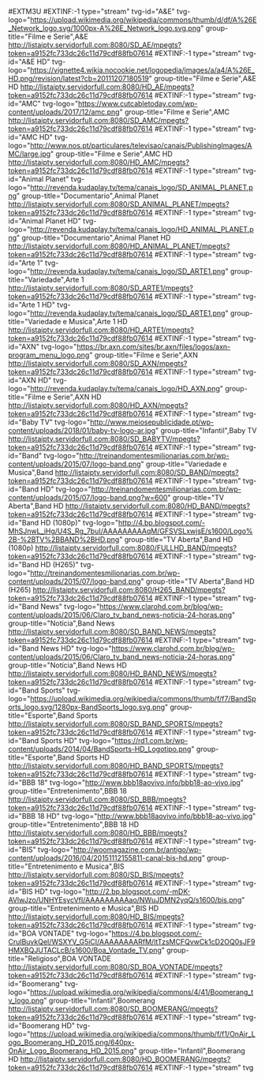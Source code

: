 #EXTM3U
#EXTINF:-1 type="stream" tvg-id="A&E" tvg-logo="https://upload.wikimedia.org/wikipedia/commons/thumb/d/df/A%26E_Network_logo.svg/1000px-A%26E_Network_logo.svg.png" group-title="Filme e Serie",A&E
http://listaiptv.servidorfull.com:8080/SD_AE/mpegts?token=a9152fc733dc26c11d79cdf88fb07614
#EXTINF:-1 type="stream" tvg-id="A&E HD" tvg-logo="https://vignette4.wikia.nocookie.net/logopedia/images/a/a4/A%26E_HD.png/revision/latest?cb=20111207180519" group-title="Filme e Serie",A&E HD
http://listaiptv.servidorfull.com:8080/HD_AE/mpegts?token=a9152fc733dc26c11d79cdf88fb07614
#EXTINF:-1 type="stream" tvg-id="AMC" tvg-logo="https://www.cutcabletoday.com/wp-content/uploads/2017/12/amc.png" group-title="Filme e Serie",AMC
http://listaiptv.servidorfull.com:8080/SD_AMC/mpegts?token=a9152fc733dc26c11d79cdf88fb07614
#EXTINF:-1 type="stream" tvg-id="AMC HD" tvg-logo="http://www.nos.pt/particulares/televisao/canais/PublishingImages/AMC/large.jpg" group-title="Filme e Serie",AMC HD
http://listaiptv.servidorfull.com:8080/HD_AMC/mpegts?token=a9152fc733dc26c11d79cdf88fb07614
#EXTINF:-1 type="stream" tvg-id="Animal Planet" tvg-logo="http://revenda.kudaplay.tv/tema/canais_logo/SD_ANIMAL_PLANET.png" group-title="Documentario",Animal Planet
http://listaiptv.servidorfull.com:8080/SD_ANIMAL_PLANET/mpegts?token=a9152fc733dc26c11d79cdf88fb07614
#EXTINF:-1 type="stream" tvg-id="Animal Planet HD" tvg-logo="http://revenda.kudaplay.tv/tema/canais_logo/HD_ANIMAL_PLANET.png" group-title="Documentario",Animal Planet HD
http://listaiptv.servidorfull.com:8080/HD_ANIMAL_PLANET/mpegts?token=a9152fc733dc26c11d79cdf88fb07614
#EXTINF:-1 type="stream" tvg-id="Arte 1" tvg-logo="http://revenda.kudaplay.tv/tema/canais_logo/SD_ARTE1.png" group-title="Variedade",Arte 1
http://listaiptv.servidorfull.com:8080/SD_ARTE1/mpegts?token=a9152fc733dc26c11d79cdf88fb07614
#EXTINF:-1 type="stream" tvg-id="Arte 1 HD" tvg-logo="http://revenda.kudaplay.tv/tema/canais_logo/SD_ARTE1.png" group-title="Variedade e Musica",Arte 1 HD
http://listaiptv.servidorfull.com:8080/HD_ARTE1/mpegts?token=a9152fc733dc26c11d79cdf88fb07614
#EXTINF:-1 type="stream" tvg-id="AXN" tvg-logo="https://br.axn.com/sites/br.axn/files/logos/axn-program_menu_logo.png" group-title="Filme e Serie",AXN
http://listaiptv.servidorfull.com:8080/SD_AXN/mpegts?token=a9152fc733dc26c11d79cdf88fb07614
#EXTINF:-1 type="stream" tvg-id="AXN HD" tvg-logo="http://revenda.kudaplay.tv/tema/canais_logo/HD_AXN.png" group-title="Filme e Serie",AXN HD
http://listaiptv.servidorfull.com:8080/HD_AXN/mpegts?token=a9152fc733dc26c11d79cdf88fb07614
#EXTINF:-1 type="stream" tvg-id="Baby TV" tvg-logo="http://www.meiosepublicidade.pt/wp-content/uploads/2018/01/baby-tv-logo-ar.jpg" group-title="Infantil",Baby TV
http://listaiptv.servidorfull.com:8080/SD_BABYTV/mpegts?token=a9152fc733dc26c11d79cdf88fb07614
#EXTINF:-1 type="stream" tvg-id="Band" tvg-logo="http://treinandomentesmilionarias.com.br/wp-content/uploads/2015/07/logo-band.png" group-title="Variedade e Musica",Band
http://listaiptv.servidorfull.com:8080/SD_BAND/mpegts?token=a9152fc733dc26c11d79cdf88fb07614
#EXTINF:-1 type="stream" tvg-id="Band HD" tvg-logo="http://treinandomentesmilionarias.com.br/wp-content/uploads/2015/07/logo-band.png?w=600" group-title="TV Aberta",Band HD
http://listaiptv.servidorfull.com:8080/HD_BAND/mpegts?token=a9152fc733dc26c11d79cdf88fb07614
#EXTINF:-1 type="stream" tvg-id="Band HD (1080p)" tvg-logo="http://4.bp.blogspot.com/-MhSJnwL_iHg/U4S_Rg_7buI/AAAAAAAAAqM/GFSVSLxwjsE/s1600/Logo%2B-%2BTV%2BBAND%2BHD.png" group-title="TV Aberta",Band HD (1080p)
http://listaiptv.servidorfull.com:8080/FULLHD_BAND/mpegts?token=a9152fc733dc26c11d79cdf88fb07614
#EXTINF:-1 type="stream" tvg-id="Band HD (H265)" tvg-logo="http://treinandomentesmilionarias.com.br/wp-content/uploads/2015/07/logo-band.png" group-title="TV Aberta",Band HD (H265)
http://listaiptv.servidorfull.com:8080/H265_BAND/mpegts?token=a9152fc733dc26c11d79cdf88fb07614
#EXTINF:-1 type="stream" tvg-id="Band News" tvg-logo="https://www.clarohd.com.br/blog/wp-content/uploads/2015/06/Claro_tv_band_news-noticia-24-horas.png" group-title="Notícia",Band News
http://listaiptv.servidorfull.com:8080/SD_BAND_NEWS/mpegts?token=a9152fc733dc26c11d79cdf88fb07614
#EXTINF:-1 type="stream" tvg-id="Band News HD" tvg-logo="https://www.clarohd.com.br/blog/wp-content/uploads/2015/06/Claro_tv_band_news-noticia-24-horas.png" group-title="Notícia",Band News HD
http://listaiptv.servidorfull.com:8080/HD_BAND_NEWS/mpegts?token=a9152fc733dc26c11d79cdf88fb07614
#EXTINF:-1 type="stream" tvg-id="Band Sports" tvg-logo="https://upload.wikimedia.org/wikipedia/commons/thumb/f/f7/BandSports_logo.svg/1280px-BandSports_logo.svg.png" group-title="Esporte",Band Sports
http://listaiptv.servidorfull.com:8080/SD_BAND_SPORTS/mpegts?token=a9152fc733dc26c11d79cdf88fb07614
#EXTINF:-1 type="stream" tvg-id="Band Sports HD" tvg-logo="https://rd1.com.br/wp-content/uploads/2014/04/BandSports-HD_Logotipo.png" group-title="Esporte",Band Sports HD
http://listaiptv.servidorfull.com:8080/HD_BAND_SPORTS/mpegts?token=a9152fc733dc26c11d79cdf88fb07614
#EXTINF:-1 type="stream" tvg-id="BBB 18" tvg-logo="http://www.bbb18aovivo.info/bbb18-ao-vivo.jpg" group-title="Entretenimento",BBB 18
http://listaiptv.servidorfull.com:8080/SD_BBB/mpegts?token=a9152fc733dc26c11d79cdf88fb07614
#EXTINF:-1 type="stream" tvg-id="BBB 18 HD" tvg-logo="http://www.bbb18aovivo.info/bbb18-ao-vivo.jpg" group-title="Entretenimento",BBB 18 HD
http://listaiptv.servidorfull.com:8080/HD_BBB/mpegts?token=a9152fc733dc26c11d79cdf88fb07614
#EXTINF:-1 type="stream" tvg-id="BIS" tvg-logo="http://woomagazine.com.br/antigo/wp-content/uploads/2016/04/20151112155811-canal-bis-hd.png" group-title="Entretenimento e Musica",BIS
http://listaiptv.servidorfull.com:8080/SD_BIS/mpegts?token=a9152fc733dc26c11d79cdf88fb07614
#EXTINF:-1 type="stream" tvg-id="BIS HD" tvg-logo="http://2.bp.blogspot.com/-mDK-AVlwJzo/UNHYEsycVfI/AAAAAAAAAao/NWuJDMN2yqQ/s1600/bis.png" group-title="Entretenimento e Musica",BIS HD
http://listaiptv.servidorfull.com:8080/HD_BIS/mpegts?token=a9152fc733dc26c11d79cdf88fb07614
#EXTINF:-1 type="stream" tvg-id="BOA VONTADE" tvg-logo="https://4.bp.blogspot.com/-CrulBuvkQeI/WSXYV_G5iCI/AAAAAAAARfM/ltTzsMCFQvwCk1cD2OQ0sJF9HMXBQJUTACLcB/s1600/Boa_Vontade_TV.png" group-title="Religioso",BOA VONTADE
http://listaiptv.servidorfull.com:8080/SD_BOA_VONTADE/mpegts?token=a9152fc733dc26c11d79cdf88fb07614
#EXTINF:-1 type="stream" tvg-id="Boomerang" tvg-logo="https://upload.wikimedia.org/wikipedia/commons/4/41/Boomerang_tv_logo.png" group-title="Infantil",Boomerang
http://listaiptv.servidorfull.com:8080/SD_BOOMERANG/mpegts?token=a9152fc733dc26c11d79cdf88fb07614
#EXTINF:-1 type="stream" tvg-id="Boomerang HD" tvg-logo="https://upload.wikimedia.org/wikipedia/commons/thumb/f/f1/OnAir_Logo_Boomerang_HD_2015.png/640px-OnAir_Logo_Boomerang_HD_2015.png" group-title="Infantil",Boomerang HD
http://listaiptv.servidorfull.com:8080/HD_BOOMERANG/mpegts?token=a9152fc733dc26c11d79cdf88fb07614
#EXTINF:-1 type="stream" tvg
